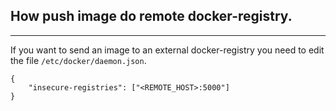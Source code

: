 ## How push image do remote docker-registry.

---

If you want to send an image to an external docker-registry you need to edit the file  `/etc/docker/daemon.json`.

```
{
    "insecure-registries": ["<REMOTE_HOST>:5000"]
}
```